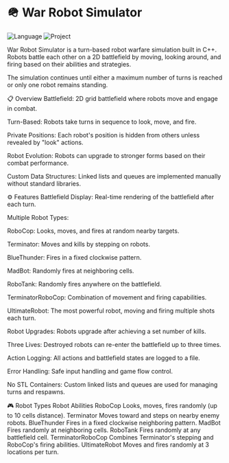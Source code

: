 # 🪖 War Robot Simulator

![Language](https://img.shields.io/badge/Language-C%2B%2B-blue)
![Project](https://img.shields.io/badge/Project-War_Robot_Simulator-red)

War Robot Simulator is a turn-based robot warfare simulation built in C++.
Robots battle each other on a 2D battlefield by moving, looking around, and firing based on their abilities and strategies.

The simulation continues until either a maximum number of turns is reached or only one robot remains standing.

📋 Overview
Battlefield: 2D grid battlefield where robots move and engage in combat.

Turn-Based: Robots take turns in sequence to look, move, and fire.

Private Positions: Each robot's position is hidden from others unless revealed by "look" actions.

Robot Evolution: Robots can upgrade to stronger forms based on their combat performance.

Custom Data Structures: Linked lists and queues are implemented manually without standard libraries.

⚙️ Features
Battlefield Display: Real-time rendering of the battlefield after each turn.

Multiple Robot Types:

RoboCop: Looks, moves, and fires at random nearby targets.

Terminator: Moves and kills by stepping on robots.

BlueThunder: Fires in a fixed clockwise pattern.

MadBot: Randomly fires at neighboring cells.

RoboTank: Randomly fires anywhere on the battlefield.

TerminatorRoboCop: Combination of movement and firing capabilities.

UltimateRobot: The most powerful robot, moving and firing multiple shots each turn.

Robot Upgrades: Robots upgrade after achieving a set number of kills.

Three Lives: Destroyed robots can re-enter the battlefield up to three times.

Action Logging: All actions and battlefield states are logged to a file.

Error Handling: Safe input handling and game flow control.

No STL Containers: Custom linked lists and queues are used for managing turns and respawns.


🎮 Robot Types
Robot	Abilities
RoboCop	Looks, moves, fires randomly (up to 10 cells distance).
Terminator	Moves toward and steps on nearby enemy robots.
BlueThunder	Fires in a fixed clockwise neighboring pattern.
MadBot	Fires randomly at neighboring cells.
RoboTank	Fires randomly at any battlefield cell.
TerminatorRoboCop	Combines Terminator's stepping and RoboCop's firing abilities.
UltimateRobot	Moves and fires randomly at 3 locations per turn.

